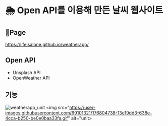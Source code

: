 # 🌦 Open API를 이용해 만든 날씨 웹사이트

## 🚩Page

https://lifeisalone.github.io/weatherapp/

## Open API

- Unsplash API
- OpenWeather API

## 기능
![weatherapp_unit](https://user-images.githubusercontent.com/69101321/176804738-13e19dd3-638e-4cca-b250-be0e0baa33fa.gif)
<img src="https://user-images.githubusercontent.com/69101321/176804738-13e19dd3-638e-4cca-b250-be0e0baa33fa.gif" alt="unit>
